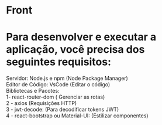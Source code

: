 # Front

# Para desenvolver e executar a aplicação, você precisa dos seguintes requisitos:

Servidor: Node.js e npm (Node Package Manager)<br/>
Editor de Código: VsCode (Editar o código)<br/>
Bibliotecas e Pacotes:<br/>
1- react-router-dom ( Gerenciar as rotas)<br/>
2 - axios (Requisições HTTP)<br/>
3 - jwt-decode: (Para decodificar tokens JWT)<br/>
4 - react-bootstrap ou Material-UI: (Estilizar componentes)<br/>
